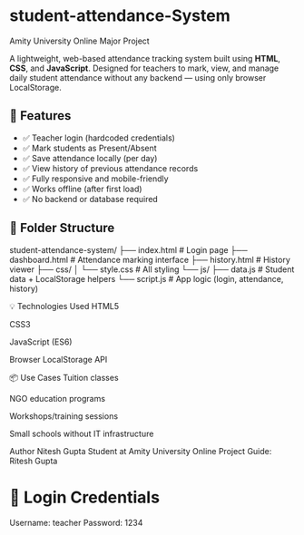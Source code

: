 # student-attendance-System
Amity University Online Major Project

A lightweight, web-based attendance tracking system built using **HTML**, **CSS**, and **JavaScript**. Designed for teachers to mark, view, and manage daily student attendance without any backend — using only browser LocalStorage.

## 🔧 Features

- ✅ Teacher login (hardcoded credentials)
- ✅ Mark students as Present/Absent
- ✅ Save attendance locally (per day)
- ✅ View history of previous attendance records
- ✅ Fully responsive and mobile-friendly
- ✅ Works offline (after first load)
- ✅ No backend or database required

## 📁 Folder Structure

student-attendance-system/
├── index.html # Login page
├── dashboard.html # Attendance marking interface
├── history.html # History viewer
├── css/
│ └── style.css # All styling
└── js/
├── data.js # Student data + LocalStorage helpers
└── script.js # App logic (login, attendance, history)

💡 Technologies Used
HTML5

CSS3

JavaScript (ES6)

Browser LocalStorage API

📦 Use Cases
Tuition classes

NGO education programs

Workshops/training sessions

Small schools without IT infrastructure

Author
Nitesh Gupta
Student at Amity University Online
Project Guide: Ritesh Gupta

# 🧪 Login Credentials
Username: teacher
Password: 1234
